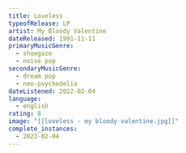 ```yaml
---
title: Loveless
typeofRelease: LP
artist: My Bloody Valentine
dateReleased: 1991-11-11
primaryMusicGenre:
  - shoegaze
  - noise pop
secondaryMusicGenre:
  - dream pop
  - neo-psychedelia
dateListened: 2022-02-04
language:
  - english
rating: 8
image: "[[loveless - my bloody valentine.jpg]]"
complete_instances:
  - 2022-02-04
---
```

